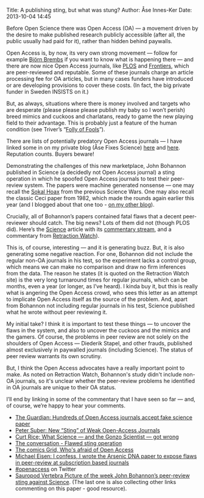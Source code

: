 Title: A publishing sting, but what was stung?
Author: Åse Innes-Ker
Date: 2013-10-04 14:45


Before Open Science there was Open Access (OA) — a movement driven by the
desire to make published research publicly accessible (after all, the public
usually had paid for it), rather than hidden behind paywalls.

Open Access is, by now, its very own strong movement — follow for example [Björn
Brembs](http://bjoern.brembs.net/) if you want to know what is happening there — and 
there are now nice Open Access journals, like [PLOS](http://www.plos.org/) and
[Frontiers](http://www.frontiersin.org/), which are
peer-reviewed and reputable. Some of these journals charge an article
processing fee for OA articles, but in many cases funders have introduced or
are developing provisions to cover these costs. (In fact, the big private
funder in Sweden INSISTS on it.)

But, as always, situations where there is money involved and targets who are
desperate (please please please publish my baby so I won’t perish) breed mimics
and cuckoos and charlatans, ready to game the new playing field to their
advantage.  This is probably just a feature of the human condition (see
Triver’s “[Folly of Fools](http://www.amazon.com/The-Folly-Fools-Deceit-Self-Deception/dp/B008PGKA56)”).

There are lists of potentially predatory Open Access journals — I have linked
some in on my private blog (Åse Fixes Science)
[here](http://asefixesscience.wordpress.com/2013/04/14/open-access-watch-out-list/)
and
[here](http://asefixesscience.wordpress.com/2013/05/12/more-on-predatory-open-access/).
Reputation counts.  Buyers beware!

Demonstrating the challenges of this new marketplace, John Bohannon published
in Science (a decidedly not Open Access journal) a sting operation in which he
spoofed Open Access journals to test their peer-review system. The papers were
machine generated nonsense — one may recall the [Sokal Hoax](http://en.wikipedia.org/wiki/Sokal_affair) from the previous
Science Wars.  One may also recall the classic Ceci paper from 1982, which made
the rounds again earlier this year (and I blogged about that one too - [on my
other blog](http://asehelene.wordpress.com/2013/05/31/music-social-proof-appeal-and-peer-review/)).

Crucially, all of Bohannon’s papers contained fatal flaws that a decent
peer-reviewer should catch. The big news? Lots of them did not (though PLOS
did). Here’s the [Science](http://www.sciencemag.org/content/342/6154/60) article with
its [commentary stream](http://comments.sciencemag.org/content/10.1126/science.342.6154.60),
and a commentary from [Retraction Watch](http://retractionwatch.wordpress.com/2013/10/03/science-reporter-spoofs-hundreds-of-journals-with-a-fake-paper/)).

This is, of course, interesting — and it is generating buzz.  But, it is also
generating some negative reaction. For one, Bohannon did not include the
regular non-OA journals in his test, so the experiment lacks a control group,
which means we can make no comparison and draw no firm inferences from the
data. The reason he states (it is quoted on the Retraction Watch site) is the
very long turnaround times for regular journals, which can be months, even a
year (or longer, as I’ve heard). I kinda buy it, but this is really what is
angering the Open Access crowd, who sees this letter as an attempt to
implicate Open Access itself as the source of the problem. And, apart from
Bohannon not including regular journals in his test, Science published what he
wrote without peer reviewing it.

My initial take? I think it is important to test these things — to uncover the
flaws in the system, and also to uncover the cuckoos and the mimics and the
gamers. Of course, the problems in peer review are not solely on the shoulders
of Open Access — Diederik Stapel, and other frauds, published almost
exclusively in paywalled journals (including Science).  The status of peer
review warrants its own scrutiny.

But, I think the Open Access advocates have a really important point to
make.  As noted on Retraction Watch, Bohannon's study didn't include
non-OA journals, so it's unclear whether the peer-review problems he
identified in OA journals are unique to their OA status.

I’ll end by linking in some of the commentary that I have seen so far — and, of
course, we’re happy to hear your comments.

* [The Guardian: Hundreds of Open Access journals accept fake science paper](http://www.theguardian.com/higher-education-network/2013/oct/04/open-access-journals-fake-paper)
* [Peter Suber: New “Sting” of Weak Open-Access Journals](https://plus.google.com/109377556796183035206/posts/CRHeCAtQqGq)
* [Curt Rice; What Science — and the Gonzo Scientist — got wrong](http://curt-rice.com/2013/10/04/what-science-and-the-gonzo-scientist-got-wrong-open-access-will-make-research-better/)
* [The conversation - Flawed sting operation](http://theconversation.com/flawed-sting-operation-singles-out-open-access-journals-18846)
* [The comics Grid, Who's afraid of Open Access](http://blog.comicsgrid.com/2013/10/whos-afraid-open-access/)
* [Michael Eisen: I confess, I wrote the Arsenic DNA paper to expose flaws in peer-review at subscription based journals](http://www.michaeleisen.org/blog/?p=1439)
* [#openaccess](https://twitter.com/search?q=%23openaccess&src=hash) on Twitter
* [Sauropod Vertebra Picture of the week John Bohannon’s peer-review sting against Science](http://svpow.com/2013/10/03/john-bohannons-peer-review-sting-against-science/). (The last one is also collecting other links commenting on this paper - good resource).
